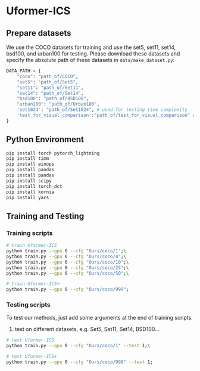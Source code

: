 # Uformer-ICS


## Prepare datasets

We use the COCO datasets for training and use the set5, set11, set14, bsd100, and urban100 for testing. Please download these datasets and specify the absolute path of these datasets in `data/make_dataset.py`:
```python
DATA_PATH = {
    "coco": "path_of/COCO",
    "set5": "path_of/Set5",
    "set11": "path_of/Set11",
    "set14": "path_of/Set14",
    "bsd100": "path_of/BSD100",
    "urban100": "path_of/Urban100",
    'set1024': "path_of/Set1024", # used for testing time complexity
    'test_for_visual_comparison':"path_of/test_for_visual_comparison" # used for visual comparison,
}
```
## Python Environment

```bash
pip install torch pytorch_lightning
pip install timm
pip install einops
pip install pandas
pip install pandas
pip install scipy
pip install torch_dct
pip install kornia
pip install yacs
```

## Training and Testing


### Training scripts 

```bash
# train Uformer-ICS
python train.py --gpu 0 --cfg "Ours/coco/1";\
python train.py --gpu 0 --cfg "Ours/coco/4";\
python train.py --gpu 0 --cfg "Ours/coco/10";\
python train.py --gpu 0 --cfg "Ours/coco/25";\
python train.py --gpu 0 --cfg "Ours/coco/50";\

# train Uformer-ICS+
python train.py --gpu 0 --cfg "Ours/coco/999";
```

### Testing scripts

To test our methods, just add some arguments at the end of training scripts.

1. test on different datasets, e.g. Set5, Set11, Set14, BSD100...

```bash
# test Uformer-ICS
python train.py --gpu 0 --cfg "Ours/coco/1" --test 1;\

# test Uformer-ICS+
python train.py --gpu 0 --cfg "Ours/coco/999" --test 1;
```




